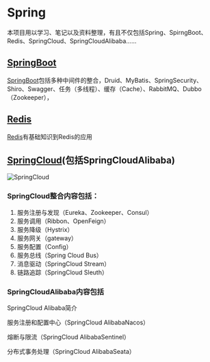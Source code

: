 # Spring

本项目用以学习、笔记以及资料整理，有且不仅包括Spring、SpirngBoot、Redis、SpringCloud、SpringCloudAlibaba......

## [SpringBoot](https://gitee.com/ckisaboy/spring/tree/master/SpringBoot)

[SpringBoot](https://gitee.com/ckisaboy/spring/tree/master/SpringBoot)包括多种中间件的整合，Druid、MyBatis、SpringSecurity、Shiro、Swagger、任务（多线程）、缓存（Cache）、RabbitMQ、Dubbo（Zookeeper），

## [Redis](https://gitee.com/ckisaboy/spring/tree/springcloud/redis)

[Redis](https://gitee.com/ckisaboy/spring/tree/springcloud/redis)有基础知识到Redis的应用

## [SpringCloud](https://gitee.com/ckisaboy/spring/tree/springcloud/SpringCloud)(包括SpringCloudAlibaba)



![SpringCloud](README.assets/1609683765035_image.png)

### SpringCloud整合内容包括：

1. 服务注册与发现（Eureka、Zookeeper、Consul）
2. 服务调用（Ribbon、OpenFeign）
3. 服务降级（Hystrix）
4. 服务网关（gateway）
5. 服务配置（Config）
6. 服务总线（Spring Cloud Bus）
7. 消息驱动（SpringCloud Stream）
8.  链路追踪（SpringCloud Sleuth）

### SpringCloudAlibaba内容包括

SpringCloud Alibaba简介

服务注册和配置中心（SpringCloud AlibabaNacos）

熔断与限流（SpringCloud AlibabaSentinel）

分布式事务处理（SpringCloud AlibabaSeata）